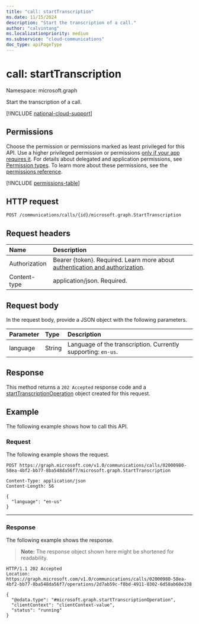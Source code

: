 ```yaml
---
title: "call: startTranscription"
ms.date: 11/15/2024
description: "Start the transcription of a call."
author: "calvintang"
ms.localizationpriority: medium
ms.subservice: "cloud-communications"
doc_type: apiPageType
---
```


# call: startTranscription

Namespace: microsoft.graph

Start the transcription of a call.

[!INCLUDE [national-cloud-support](../../includes/global-us.md)]

## Permissions

Choose the permission or permissions marked as least privileged for this API. Use a higher privileged permission or permissions [only if your app requires it](/graph/permissions-overview#best-practices-for-using-microsoft-graph-permissions). For details about delegated and application permissions, see [Permission types](/graph/permissions-overview#permission-types). To learn more about these permissions, see the [permissions reference](/graph/permissions-reference).

<!-- { "blockType": "permissions", "name": "call_starttranscription" } -->
[!INCLUDE [permissions-table](../includes/permissions/call-starttranscription-permissions.md)]

## HTTP request
<!-- { "blockType": "ignored" } -->

```http
POST /communications/calls/{id}/microsoft.graph.StartTranscription
```

## Request headers

| Name          | Description               |
|:--------------|:--------------------------|
|Authorization|Bearer {token}. Required. Learn more about [authentication and authorization](/graph/auth/auth-concepts).|
| Content-type | application/json. Required. |

## Request body

In the request body, provide a JSON object with the following parameters.

| Parameter       | Type    | Description                                                                           |
|:----------------|:--------|:--------------------------------------------------------------------------------------|
| language        | String  | Language of the transcription. Currently supporting: `en-us`.                         |

## Response

This method returns a `202 Accepted` response code and a [startTranscriptionOperation](../resources/starttranscriptionoperation.md) object created for this request.

## Example

The following example shows how to call this API.

### Request

The following example shows the request.

<!-- {
  "blockType": "request",
  "name": "call-startTranscription"
}-->

```http
POST https://graph.microsoft.com/v1.0/communications/calls/02000980-58ea-4bf2-bb77-8ba548da56f7/microsoft.graph.StartTranscription

Content-Type: application/json
Content-Length: 56

{
  "language": "en-us"
}
```

---

### Response

The following example shows the response.

> **Note:** The response object shown here might be shortened for readability.

<!-- {
  "blockType": "response",
  "name": "call-startTranscription",
  "truncated": true,
  "@odata.type": "microsoft.graph.startTranscriptionOperation"
} -->

```http
HTTP/1.1 202 Accepted
Location: https://graph.microsoft.com/v1.0/communications/calls/02000980-58ea-4bf2-bb77-8ba548da56f7/operations/2d7ab59c-f8bd-4911-8302-6d58ab60e338

{
  "@odata.type": "#microsoft.graph.startTranscriptionOperation",
  "clientContext": "clientContext-value",
  "status": "running"
}

```

<!-- uuid: 8fcb5dbc-d5aa-4681-8e31-b001d5168d79
2024-11-12 14:57:30 UTC -->
<!--
{
  "type": "#page.annotation",
  "description": "call: startTranscription",
  "keywords": "",
  "section": "documentation",
  "tocPath": "",
  "suppressions": [
  ]
}
-->